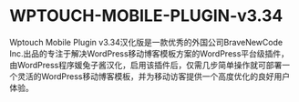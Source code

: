 WPTOUCH-MOBILE-PLUGIN-v3.34
===========================

Wptouch Mobile Plugin v3.34汉化版是一款优秀的外国公司BraveNewCode Inc.出品的专注于解决WordPress移动博客模板方案的WordPress平台级插件，由WordPress程序媛兔子酱汉化，启用该插件后，仅需几步简单操作就可部署一个灵活的WordPress移动博客模板，并为移动访客提供一个高度优化的良好用户体验。
